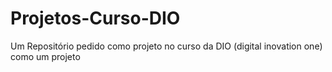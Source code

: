 # Projetos-Curso-DIO
Um Repositório pedido como projeto no curso da DIO (digital inovation one) como um projeto
